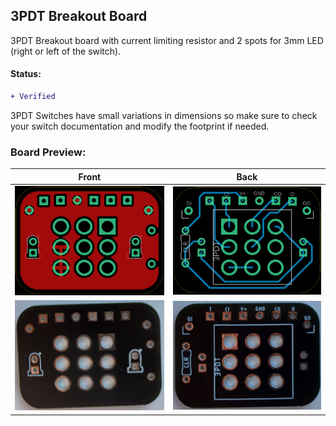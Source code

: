 ## 3PDT Breakout Board

3PDT Breakout board with current limiting resistor and 2 spots for 3mm LED (right or left of the switch).

#### Status:
```diff
+ Verified
```

3PDT Switches have small variations in dimensions so make sure to check your switch documentation and modify the footprint if needed.

### Board Preview: 

Front             |  Back
:-------------------------:|:-------------------------:
<img src="3PDT_Front.png?raw=true">  |  <img src="3PDT_Back.png?raw=true">
<img src="3PDT_picb.jpg?raw=true">  |  <img src="3PDT_picf.jpg?raw=true">